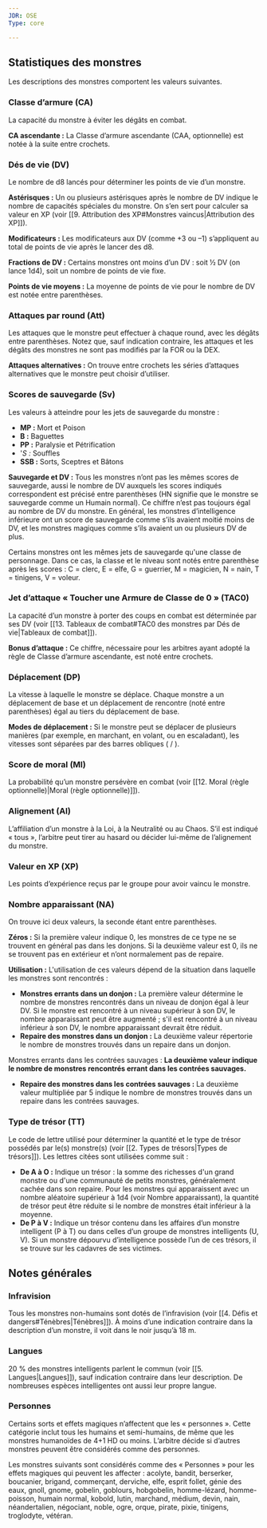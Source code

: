 ```yaml
---
JDR: OSE
Type: core

---
```


## Statistiques des monstres

Les descriptions des monstres comportent les valeurs suivantes.

### Classe d’armure (CA)

La capacité du monstre à éviter les dégâts en combat.

**CA ascendante :** La Classe d’armure ascendante (CAA, optionnelle) est notée à la suite entre crochets.

### Dés de vie (DV)

Le nombre de d8 lancés pour déterminer les points de vie d’un monstre.

**Astérisques :** Un ou plusieurs astérisques après le nombre de DV indique le nombre de capacités spéciales du monstre. On s’en sert pour calculer sa valeur en XP (voir [[9. Attribution des XP#Monstres vaincus|Attribution des XP]]).

**Modificateurs :** Les modificateurs aux DV (comme +3 ou –1) s’appliquent au total de points de vie après le lancer des d8.

**Fractions de DV :** Certains monstres ont moins d’un DV : soit ½ DV (on lance 1d4), soit un nombre de points de vie fixe.

**Points de vie moyens :** La moyenne de points de vie pour le nombre de DV est notée entre parenthèses.

### Attaques par round (Att)

Les attaques que le monstre peut effectuer à chaque round, avec les dégâts entre parenthèses. Notez que, sauf indication contraire, les attaques et les dégâts des monstres ne sont pas modifiés par la FOR ou la DEX.

**Attaques alternatives :** On trouve entre crochets les séries d’attaques alternatives que le monstre peut choisir d’utiliser.

### Scores de sauvegarde (Sv)

Les valeurs à atteindre pour les jets de sauvegarde du monstre :

- **MP :** Mort et Poison
- **B :** Baguettes
- **PP :** Paralysie et Pétrification
- '_S :_ Souffles
- **SSB :** Sorts, Sceptres et Bâtons

**Sauvegarde et DV :** Tous les monstres n’ont pas les mêmes scores de sauvegarde, aussi le nombre de DV auxquels les scores indiqués correspondent est précisé entre parenthèses (HN signifie que le monstre se sauvegarde comme un Humain normal). Ce chiffre n’est pas toujours égal au nombre de DV du monstre. En général, les monstres d’intelligence inférieure ont un score de sauvegarde comme s’ils avaient moitié moins de DV, et les monstres magiques comme s’ils avaient un ou plusieurs DV de plus.

Certains monstres ont les mêmes jets de sauvegarde qu'une classe de personnage. Dans ce cas, la classe et le niveau sont notés entre parenthèse après les scores : C = clerc, E = elfe, G = guerrier, M = magicien, N = nain, T = tinigens, V = voleur.

### Jet d’attaque « Toucher une Armure de Classe de 0 » (TAC0)

La capacité d’un monstre à porter des coups en combat est déterminée par ses DV (voir [[13. Tableaux de combat#TAC0 des monstres par Dés de vie|Tableaux de combat]]).

**Bonus d’attaque :** Ce chiffre, nécessaire pour les arbitres ayant adopté la règle de Classe d’armure ascendante, est noté entre crochets.

### Déplacement (DP)

La vitesse à laquelle le monstre se déplace. Chaque monstre a un déplacement de base et un déplacement de rencontre (noté entre parenthèses) égal au tiers du déplacement de base.

**Modes de déplacement :** Si le monstre peut se déplacer de plusieurs manières (par exemple, en marchant, en volant, ou en escaladant), les vitesses sont séparées par des barres obliques ( / ).

### Score de moral (Ml)

La probabilité qu’un monstre persévère en combat (voir [[12. Moral (règle optionnelle)|Moral (règle optionnelle)]]).

### Alignement (Al)

L’affiliation d’un monstre à la Loi, à la Neutralité ou au Chaos. S’il est indiqué « tous », l’arbitre peut tirer au hasard ou décider lui-même de l’alignement du monstre.

### Valeur en XP (XP)

Les points d’expérience reçus par le groupe pour avoir vaincu le monstre.

### Nombre apparaissant (NA)

On trouve ici deux valeurs, la seconde étant entre parenthèses.

**Zéros :** Si la première valeur indique 0, les monstres de ce type ne se trouvent en général pas dans les donjons. Si la deuxième valeur est 0, ils ne se trouvent pas en extérieur et n’ont normalement pas de repaire.

**Utilisation :** L'utilisation de ces valeurs dépend de la situation dans laquelle les monstres sont rencontrés :

- **Monstres errants dans un donjon :** La première valeur détermine le nombre de monstres rencontrés dans un niveau de donjon égal à leur DV. Si le monstre est rencontré à un niveau supérieur à son DV, le nombre apparaissant peut être augmenté ; s'il est rencontré à un niveau inférieur à son DV, le nombre apparaissant devrait être réduit.
- **Repaire des monstres dans un donjon :** La deuxième valeur répertorie le nombre de monstres trouvés dans un repaire dans un donjon.

Monstres errants dans les contrées sauvages : **La deuxième valeur indique le nombre de monstres rencontrés errant dans les contrées sauvages.**

- **Repaire des monstres dans les contrées sauvages :** La deuxième valeur multipliée par 5 indique le nombre de monstres trouvés dans un repaire dans les contrées sauvages.

### Type de trésor (TT)

Le code de lettre utilisé pour déterminer la quantité et le type de trésor possédés par le(s) monstre(s) (voir [[2. Types de trésors|Types de trésors]]). Les lettres citées sont utilisées comme suit :

- **De A à O :** Indique un trésor : la somme des richesses d'un grand monstre ou d'une communauté de petits monstres, généralement cachée dans son repaire. Pour les monstres qui apparaissent avec un nombre aléatoire supérieur à 1d4 (voir Nombre apparaissant), la quantité de trésor peut être réduite si le nombre de monstres était inférieur à la moyenne.
- **De P à V :** Indique un trésor contenu dans les affaires d’un monstre intelligent (P à T) ou dans celles d’un groupe de monstres intelligents (U, V). Si un monstre dépourvu d’intelligence possède l’un de ces trésors, il se trouve sur les cadavres de ses victimes.

## Notes générales

### Infravision

Tous les monstres non-humains sont dotés de l’infravision (voir [[4. Défis et dangers#Ténèbres|Ténèbres]]). À moins d’une indication contraire dans la description d’un monstre, il voit dans le noir jusqu’à 18 m.

### Langues

20 % des monstres intelligents parlent le commun (voir [[5. Langues|Langues]]), sauf indication contraire dans leur description. De nombreuses espèces intelligentes ont aussi leur propre langue.

### Personnes

Certains sorts et effets magiques n’affectent que les « personnes ». Cette catégorie inclut tous les humains et semi-humains, de même que les monstres humanoïdes de 4+1 HD ou moins. L’arbitre décide si d’autres monstres peuvent être considérés comme des personnes.

Les monstres suivants sont considérés comme des « Personnes » pour les effets magiques qui peuvent les affecter : acolyte, bandit, berserker, boucanier, brigand, commerçant, derviche, elfe, esprit follet, génie des eaux, gnoll, gnome, gobelin, goblours, hobgobelin, homme-lézard, homme-poisson, humain normal, kobold, lutin, marchand, médium, devin, nain, néandertalien, négociant, noble, ogre, orque, pirate, pixie, tinigens, troglodyte, vétéran.